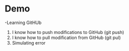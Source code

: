 # Demo

-Learning GitHUb

1. I know how to push modifications to GitHub (git push)
2. I know how to pull modification from GitHub (git pul)
3. Simulating error
